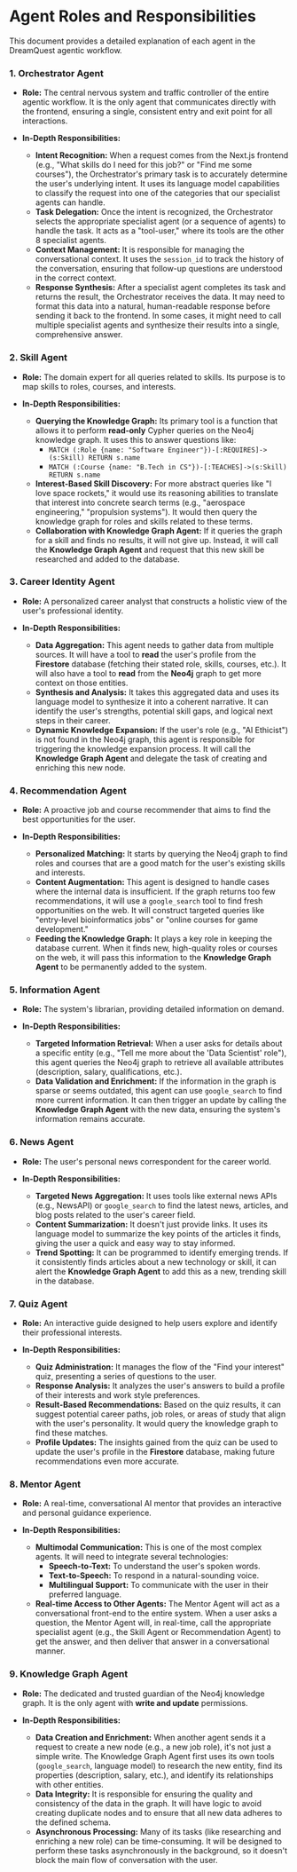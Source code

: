 # Agent Roles and Responsibilities

This document provides a detailed explanation of each agent in the DreamQuest agentic workflow.

### 1. Orchestrator Agent

*   **Role:** The central nervous system and traffic controller of the entire agentic workflow. It is the only agent that communicates directly with the frontend, ensuring a single, consistent entry and exit point for all interactions.

*   **In-Depth Responsibilities:**
    *   **Intent Recognition:** When a request comes from the Next.js frontend (e.g., "What skills do I need for this job?" or "Find me some courses"), the Orchestrator's primary task is to accurately determine the user's underlying intent. It uses its language model capabilities to classify the request into one of the categories that our specialist agents can handle.
    *   **Task Delegation:** Once the intent is recognized, the Orchestrator selects the appropriate specialist agent (or a sequence of agents) to handle the task. It acts as a "tool-user," where its tools are the other 8 specialist agents.
    *   **Context Management:** It is responsible for managing the conversational context. It uses the `session_id` to track the history of the conversation, ensuring that follow-up questions are understood in the correct context.
    *   **Response Synthesis:** After a specialist agent completes its task and returns the result, the Orchestrator receives the data. It may need to format this data into a natural, human-readable response before sending it back to the frontend. In some cases, it might need to call multiple specialist agents and synthesize their results into a single, comprehensive answer.

### 2. Skill Agent

*   **Role:** The domain expert for all queries related to skills. Its purpose is to map skills to roles, courses, and interests.

*   **In-Depth Responsibilities:**
    *   **Querying the Knowledge Graph:** Its primary tool is a function that allows it to perform **read-only** Cypher queries on the Neo4j knowledge graph. It uses this to answer questions like:
        *   `MATCH (:Role {name: "Software Engineer"})-[:REQUIRES]->(s:Skill) RETURN s.name`
        *   `MATCH (:Course {name: "B.Tech in CS"})-[:TEACHES]->(s:Skill) RETURN s.name`
    *   **Interest-Based Skill Discovery:** For more abstract queries like "I love space rockets," it would use its reasoning abilities to translate that interest into concrete search terms (e.g., "aerospace engineering," "propulsion systems"). It would then query the knowledge graph for roles and skills related to these terms.
    *   **Collaboration with Knowledge Graph Agent:** If it queries the graph for a skill and finds no results, it will not give up. Instead, it will call the **Knowledge Graph Agent** and request that this new skill be researched and added to the database.

### 3. Career Identity Agent

*   **Role:** A personalized career analyst that constructs a holistic view of the user's professional identity.

*   **In-Depth Responsibilities:**
    *   **Data Aggregation:** This agent needs to gather data from multiple sources. It will have a tool to **read** the user's profile from the **Firestore** database (fetching their stated role, skills, courses, etc.). It will also have a tool to **read** from the **Neo4j** graph to get more context on those entities.
    *   **Synthesis and Analysis:** It takes this aggregated data and uses its language model to synthesize it into a coherent narrative. It can identify the user's strengths, potential skill gaps, and logical next steps in their career.
    *   **Dynamic Knowledge Expansion:** If the user's role (e.g., "AI Ethicist") is not found in the Neo4j graph, this agent is responsible for triggering the knowledge expansion process. It will call the **Knowledge Graph Agent** and delegate the task of creating and enriching this new node.

### 4. Recommendation Agent

*   **Role:** A proactive job and course recommender that aims to find the best opportunities for the user.

*   **In-Depth Responsibilities:**
    *   **Personalized Matching:** It starts by querying the Neo4j graph to find roles and courses that are a good match for the user's existing skills and interests.
    *   **Content Augmentation:** This agent is designed to handle cases where the internal data is insufficient. If the graph returns too few recommendations, it will use a `google_search` tool to find fresh opportunities on the web. It will construct targeted queries like "entry-level bioinformatics jobs" or "online courses for game development."
    *   **Feeding the Knowledge Graph:** It plays a key role in keeping the database current. When it finds new, high-quality roles or courses on the web, it will pass this information to the **Knowledge Graph Agent** to be permanently added to the system.

### 5. Information Agent

*   **Role:** The system's librarian, providing detailed information on demand.

*   **In-Depth Responsibilities:**
    *   **Targeted Information Retrieval:** When a user asks for details about a specific entity (e.g., "Tell me more about the 'Data Scientist' role"), this agent queries the Neo4j graph to retrieve all available attributes (description, salary, qualifications, etc.).
    *   **Data Validation and Enrichment:** If the information in the graph is sparse or seems outdated, this agent can use `google_search` to find more current information. It can then trigger an update by calling the **Knowledge Graph Agent** with the new data, ensuring the system's information remains accurate.

### 6. News Agent

*   **Role:** The user's personal news correspondent for the career world.

*   **In-Depth Responsibilities:**
    *   **Targeted News Aggregation:** It uses tools like external news APIs (e.g., NewsAPI) or `google_search` to find the latest news, articles, and blog posts related to the user's career field.
    *   **Content Summarization:** It doesn't just provide links. It uses its language model to summarize the key points of the articles it finds, giving the user a quick and easy way to stay informed.
    *   **Trend Spotting:** It can be programmed to identify emerging trends. If it consistently finds articles about a new technology or skill, it can alert the **Knowledge Graph Agent** to add this as a new, trending skill in the database.

### 7. Quiz Agent

*   **Role:** An interactive guide designed to help users explore and identify their professional interests.

*   **In-Depth Responsibilities:**
    *   **Quiz Administration:** It manages the flow of the "Find your interest" quiz, presenting a series of questions to the user.
    *   **Response Analysis:** It analyzes the user's answers to build a profile of their interests and work style preferences.
    *   **Result-Based Recommendations:** Based on the quiz results, it can suggest potential career paths, job roles, or areas of study that align with the user's personality. It would query the knowledge graph to find these matches.
    *   **Profile Updates:** The insights gained from the quiz can be used to update the user's profile in the **Firestore** database, making future recommendations even more accurate.

### 8. Mentor Agent

*   **Role:** A real-time, conversational AI mentor that provides an interactive and personal guidance experience.

*   **In-Depth Responsibilities:**
    *   **Multimodal Communication:** This is one of the most complex agents. It will need to integrate several technologies:
        *   **Speech-to-Text:** To understand the user's spoken words.
        *   **Text-to-Speech:** To respond in a natural-sounding voice.
        *   **Multilingual Support:** To communicate with the user in their preferred language.
    *   **Real-time Access to Other Agents:** The Mentor Agent will act as a conversational front-end to the entire system. When a user asks a question, the Mentor Agent will, in real-time, call the appropriate specialist agent (e.g., the Skill Agent or Recommendation Agent) to get the answer, and then deliver that answer in a conversational manner.

### 9. Knowledge Graph Agent

*   **Role:** The dedicated and trusted guardian of the Neo4j knowledge graph. It is the only agent with **write and update** permissions.

*   **In-Depth Responsibilities:**
    *   **Data Creation and Enrichment:** When another agent sends it a request to create a new node (e.g., a new job role), it's not just a simple write. The Knowledge Graph Agent first uses its own tools (`google_search`, language model) to research the new entity, find its properties (description, salary, etc.), and identify its relationships with other entities.
    *   **Data Integrity:** It is responsible for ensuring the quality and consistency of the data in the graph. It will have logic to avoid creating duplicate nodes and to ensure that all new data adheres to the defined schema.
    *   **Asynchronous Processing:** Many of its tasks (like researching and enriching a new role) can be time-consuming. It will be designed to perform these tasks asynchronously in the background, so it doesn't block the main flow of conversation with the user.